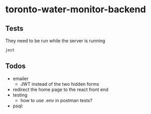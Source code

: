 # toronto-water-monitor-backend

## Tests

They need to be run while the server is running

```sh
jest
```

## Todos

- emailer
  - JWT instead of the two hidden forms
- redirect the home page to the react front end
- testing
  - how to use .env in postman tests?
- psql: 